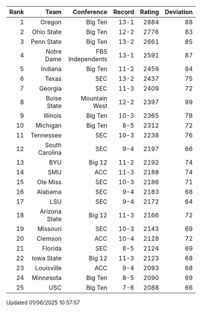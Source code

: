 | Rank  | Team                 | Conference           | Record   | Rating | Deviation |
| ---:  | ---:                 | ---:                 | ---:     | ---:   | ---:      |
| 1     | Oregon               | Big Ten              | 13-1     | 2884   | 88        |
| 2     | Ohio State           | Big Ten              | 12-2     | 2776   | 83        |
| 3     | Penn State           | Big Ten              | 13-2     | 2661   | 85        |
| 4     | Notre Dame           | FBS Independents     | 13-1     | 2591   | 87        |
| 5     | Indiana              | Big Ten              | 11-2     | 2459   | 84        |
| 6     | Texas                | SEC                  | 13-2     | 2437   | 75        |
| 7     | Georgia              | SEC                  | 11-3     | 2409   | 72        |
| 8     | Boise State          | Mountain West        | 12-2     | 2397   | 99        |
| 9     | Illinois             | Big Ten              | 10-3     | 2365   | 78        |
| 10    | Michigan             | Big Ten              | 8-5      | 2312   | 72        |
| 11    | Tennessee            | SEC                  | 10-3     | 2238   | 76        |
| 12    | South Carolina       | SEC                  | 9-4      | 2197   | 66        |
| 13    | BYU                  | Big 12               | 11-2     | 2192   | 74        |
| 14    | SMU                  | ACC                  | 11-3     | 2188   | 74        |
| 15    | Ole Miss             | SEC                  | 10-3     | 2186   | 71        |
| 16    | Alabama              | SEC                  | 9-4      | 2183   | 68        |
| 17    | LSU                  | SEC                  | 9-4      | 2172   | 64        |
| 18    | Arizona State        | Big 12               | 11-3     | 2166   | 72        |
| 19    | Missouri             | SEC                  | 10-3     | 2143   | 69        |
| 20    | Clemson              | ACC                  | 10-4     | 2128   | 72        |
| 21    | Florida              | SEC                  | 8-5      | 2124   | 69        |
| 22    | Iowa State           | Big 12               | 11-3     | 2123   | 68        |
| 23    | Louisville           | ACC                  | 9-4      | 2093   | 68        |
| 24    | Minnesota            | Big Ten              | 8-5      | 2090   | 69        |
| 25    | USC                  | Big Ten              | 7-6      | 2088   | 66        |

Updated 01/06/2025 10:57:57

